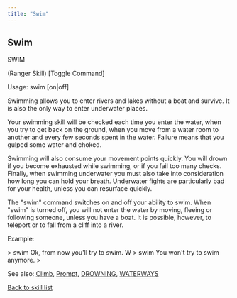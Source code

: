 ```yaml
---
title: "Swim"
---
```


## Swim

SWIM

(Ranger Skill) \[Toggle Command\]

Usage: swim \[on\|off\]

Swimming allows you to enter rivers and lakes without a boat and
survive. It is also the only way to enter underwater places.

Your swimming skill will be checked each time you enter the water, when
you try to get back on the ground, when you move from a water room to
another and every few seconds spent in the water. Failure means that you
gulped some water and choked.

Swimming will also consume your movement points quickly. You will drown
if you become exhausted while swimming, or if you fail too many checks.
Finally, when swimming underwater you must also take into consideration
how long you can hold your breath. Underwater fights are particularly
bad for your health, unless you can resurface quickly.

The "swim" command switches on and off your ability to swim. When "swim"
is turned off, you will not enter the water by moving, fleeing or
following someone, unless you have a boat. It is possible, however, to
teleport or to fall from a cliff into a river.

Example:

\> swim Ok, from now you'll try to swim. W \> swim You won't try to swim
anymore. \>

See also: [Climb](Climb "wikilink"), [Prompt](Prompt "wikilink"),
[DROWNING](DROWNING "wikilink"), [WATERWAYS](WATERWAYS "wikilink")

[Back to skill list](Skill "wikilink")